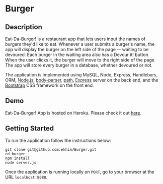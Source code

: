 # Burger

## Description

Eat-Da-Burger! is a restaurant app that lets users input the names of burgers they'd like to eat. Whenever a user submits a burger's name, the app will display the burger on the left side of the page -- waiting to be devoured. Each burger in the waiting area also has a Devour it! button. When the user clicks it, the burger will move to the right side of the page. The app will store every burger in a database, whether devoured or not.

The application is implemented using MySQL, Node, Express, Handlebars, ORM, [Node.js](https://nodejs.org/en/), [body-parser](https://www.npmjs.com/package/body-parser), [path](https://www.npmjs.com/package/path), [Express](https://expressjs.com/) server on the back end, and the [Bootstrap](https://getbootstrap.com/) CSS framework on the front end.

## Demo
	
 Eat-Da-Burger! App is hosted on Heroku. Please check it out [here](https://fathomless-everglades-43426.herokuapp.com/index).

## Getting Started

To run the application follow the instructions below:

	git clone git@github.com:ekhin/Burger.git
	cd burger
	npm install
	node server.js
	
Once the application is running locally on `PORT`, go to your browser at the URL `localhost:8080`.